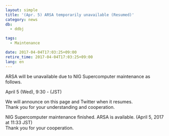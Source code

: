 ```yaml
---
layout: simple
title: '(Apr. 5) ARSA temporarily unavailable (Resumed)'
category: news
db:
  - ddbj

tags:
  - Maintenance

date: 2017-04-04T17:03:25+09:00
retire_time: 2017-04-04T17:03:25+09:00
lang: en
---
```


<p>ARSA will be unavailable due to NIG Supercomputer maintenance as follows.</p>

<p>April 5 (Wed), 9:30 - (JST)</p>

<p>We will announce on this page and Twitter when it resumes.<br>Thank you for your understanding and cooperation.</p>

<p><span class="red">NIG Supercomputer maintenance finished. ARSA is available. (April 5, 2017 at 11:33 JST)<br>Thank you for your cooperation.</span></p>

